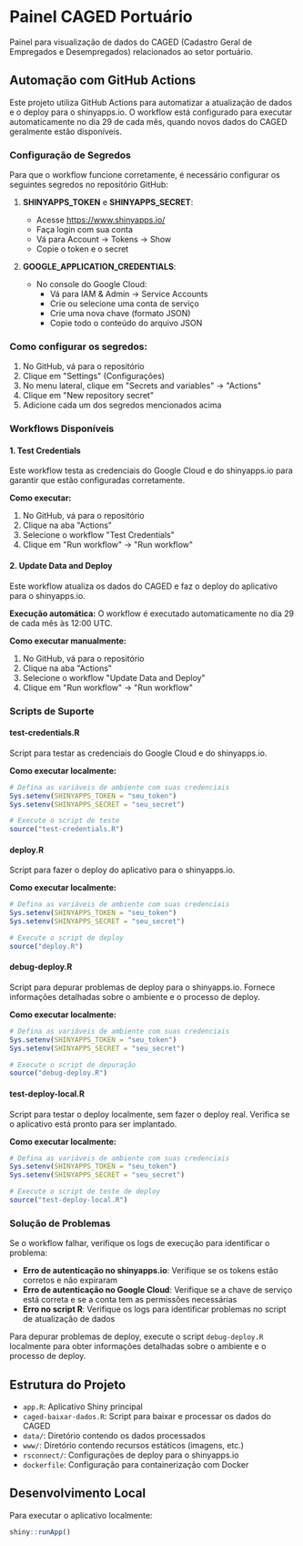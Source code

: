 # Painel CAGED Portuário

Painel para visualização de dados do CAGED (Cadastro Geral de Empregados e Desempregados) relacionados ao setor portuário.

## Automação com GitHub Actions

Este projeto utiliza GitHub Actions para automatizar a atualização de dados e o deploy para o shinyapps.io. O workflow está configurado para executar automaticamente no dia 29 de cada mês, quando novos dados do CAGED geralmente estão disponíveis.

### Configuração de Segredos

Para que o workflow funcione corretamente, é necessário configurar os seguintes segredos no repositório GitHub:

1. **SHINYAPPS_TOKEN** e **SHINYAPPS_SECRET**:
   - Acesse https://www.shinyapps.io/
   - Faça login com sua conta
   - Vá para Account → Tokens → Show
   - Copie o token e o secret

2. **GOOGLE_APPLICATION_CREDENTIALS**:
   - No console do Google Cloud:
     - Vá para IAM & Admin → Service Accounts
     - Crie ou selecione uma conta de serviço
     - Crie uma nova chave (formato JSON)
     - Copie todo o conteúdo do arquivo JSON

### Como configurar os segredos:

1. No GitHub, vá para o repositório
2. Clique em "Settings" (Configurações)
3. No menu lateral, clique em "Secrets and variables" → "Actions"
4. Clique em "New repository secret"
5. Adicione cada um dos segredos mencionados acima

### Workflows Disponíveis

#### 1. Test Credentials

Este workflow testa as credenciais do Google Cloud e do shinyapps.io para garantir que estão configuradas corretamente.

**Como executar:**
1. No GitHub, vá para o repositório
2. Clique na aba "Actions"
3. Selecione o workflow "Test Credentials"
4. Clique em "Run workflow" → "Run workflow"

#### 2. Update Data and Deploy

Este workflow atualiza os dados do CAGED e faz o deploy do aplicativo para o shinyapps.io.

**Execução automática:** O workflow é executado automaticamente no dia 29 de cada mês às 12:00 UTC.

**Como executar manualmente:**
1. No GitHub, vá para o repositório
2. Clique na aba "Actions"
3. Selecione o workflow "Update Data and Deploy"
4. Clique em "Run workflow" → "Run workflow"

### Scripts de Suporte

#### test-credentials.R

Script para testar as credenciais do Google Cloud e do shinyapps.io.

**Como executar localmente:**
```r
# Defina as variáveis de ambiente com suas credenciais
Sys.setenv(SHINYAPPS_TOKEN = "seu_token")
Sys.setenv(SHINYAPPS_SECRET = "seu_secret")

# Execute o script de teste
source("test-credentials.R")
```

#### deploy.R

Script para fazer o deploy do aplicativo para o shinyapps.io.

**Como executar localmente:**
```r
# Defina as variáveis de ambiente com suas credenciais
Sys.setenv(SHINYAPPS_TOKEN = "seu_token")
Sys.setenv(SHINYAPPS_SECRET = "seu_secret")

# Execute o script de deploy
source("deploy.R")
```

#### debug-deploy.R

Script para depurar problemas de deploy para o shinyapps.io. Fornece informações detalhadas sobre o ambiente e o processo de deploy.

**Como executar localmente:**
```r
# Defina as variáveis de ambiente com suas credenciais
Sys.setenv(SHINYAPPS_TOKEN = "seu_token")
Sys.setenv(SHINYAPPS_SECRET = "seu_secret")

# Execute o script de depuração
source("debug-deploy.R")
```

#### test-deploy-local.R

Script para testar o deploy localmente, sem fazer o deploy real. Verifica se o aplicativo está pronto para ser implantado.

**Como executar localmente:**
```r
# Defina as variáveis de ambiente com suas credenciais
Sys.setenv(SHINYAPPS_TOKEN = "seu_token")
Sys.setenv(SHINYAPPS_SECRET = "seu_secret")

# Execute o script de teste de deploy
source("test-deploy-local.R")
```

### Solução de Problemas

Se o workflow falhar, verifique os logs de execução para identificar o problema:

- **Erro de autenticação no shinyapps.io**: Verifique se os tokens estão corretos e não expiraram
- **Erro de autenticação no Google Cloud**: Verifique se a chave de serviço está correta e se a conta tem as permissões necessárias
- **Erro no script R**: Verifique os logs para identificar problemas no script de atualização de dados

Para depurar problemas de deploy, execute o script `debug-deploy.R` localmente para obter informações detalhadas sobre o ambiente e o processo de deploy.

## Estrutura do Projeto

- `app.R`: Aplicativo Shiny principal
- `caged-baixar-dados.R`: Script para baixar e processar os dados do CAGED
- `data/`: Diretório contendo os dados processados
- `www/`: Diretório contendo recursos estáticos (imagens, etc.)
- `rsconnect/`: Configurações de deploy para o shinyapps.io
- `dockerfile`: Configuração para containerização com Docker

## Desenvolvimento Local

Para executar o aplicativo localmente:

```r
shiny::runApp()
```
